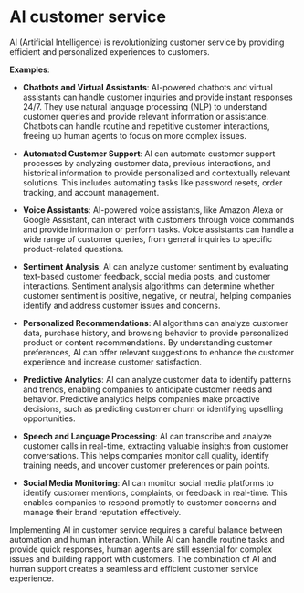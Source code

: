 # AI customer service

AI (Artificial Intelligence) is revolutionizing customer service by providing efficient and personalized experiences to customers. 

**Examples**:

* **Chatbots and Virtual Assistants**: AI-powered chatbots and virtual assistants can handle customer inquiries and provide instant responses 24/7. They use natural language processing (NLP) to understand customer queries and provide relevant information or assistance. Chatbots can handle routine and repetitive customer interactions, freeing up human agents to focus on more complex issues.

* **Automated Customer Support**: AI can automate customer support processes by analyzing customer data, previous interactions, and historical information to provide personalized and contextually relevant solutions. This includes automating tasks like password resets, order tracking, and account management.

* **Voice Assistants**: AI-powered voice assistants, like Amazon Alexa or Google Assistant, can interact with customers through voice commands and provide information or perform tasks. Voice assistants can handle a wide range of customer queries, from general inquiries to specific product-related questions.

* **Sentiment Analysis**: AI can analyze customer sentiment by evaluating text-based customer feedback, social media posts, and customer interactions. Sentiment analysis algorithms can determine whether customer sentiment is positive, negative, or neutral, helping companies identify and address customer issues and concerns.

* **Personalized Recommendations**: AI algorithms can analyze customer data, purchase history, and browsing behavior to provide personalized product or content recommendations. By understanding customer preferences, AI can offer relevant suggestions to enhance the customer experience and increase customer satisfaction.

* **Predictive Analytics**: AI can analyze customer data to identify patterns and trends, enabling companies to anticipate customer needs and behavior. Predictive analytics helps companies make proactive decisions, such as predicting customer churn or identifying upselling opportunities.

* **Speech and Language Processing**: AI can transcribe and analyze customer calls in real-time, extracting valuable insights from customer conversations. This helps companies monitor call quality, identify training needs, and uncover customer preferences or pain points.

* **Social Media Monitoring**: AI can monitor social media platforms to identify customer mentions, complaints, or feedback in real-time. This enables companies to respond promptly to customer concerns and manage their brand reputation effectively.

Implementing AI in customer service requires a careful balance between automation and human interaction. While AI can handle routine tasks and provide quick responses, human agents are still essential for complex issues and building rapport with customers. The combination of AI and human support creates a seamless and efficient customer service experience.